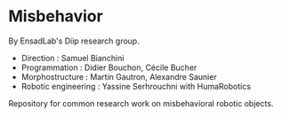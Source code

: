 Misbehavior
===========

By EnsadLab's Diip research group.

* Direction : Samuel Bianchini
* Programmation : Didier Bouchon, Cécile Bucher
* Morphostructure : Martin Gautron, Alexandre Saunier
* Robotic engineering : Yassine Serhrouchni with HumaRobotics

Repository for common research work on misbehavioral robotic objects.
